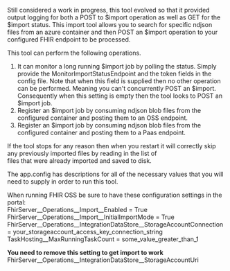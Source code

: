 Still considered a work in progress, this tool evolved so that it provided output logging for both a POST to $import operation as well as GET for the $import status.
This import tool allows you to search for specific ndjson files from an azure container and then POST an $import operation to your configured FHIR endpoint to be processed.

This tool can perform the following operations.
1. It can monitor a long running $import job by polling the status. Simply provide the MonitorImportStatusEndpoint and the token fields in the config file. 
   Note that when this field is supplied then no other operation can be performed. Meaning you can't concurrently POST an $import. 
   Consequently when this setting is empty then the tool looks to POST an $import job.
2. Register an $import job by consuming ndjson blob files from the configured container and posting them to an OSS endpoint.
3. Register an $import job by consuming ndjson blob files from the configured container and posting them to a Paas endpoint.

If the tool stops for any reason then when you restart it will correctly skip any previously imported files by reading in the list of  
files that were already imported and saved to disk.

The app.config has descriptions for all of the necessary values that you will need to supply in order to run this tool.

When running FHIR OSS be sure to have these configuration settings in the portal:  
FhirServer__Operations__Import__Enabled = True  
FhirServer__Operations__Import__InitialImportMode = True  
FhirServer__Operations__IntegrationDataStore__StorageAccountConnection = your_storageaccount_access_key_connection_string  
TaskHosting__MaxRunningTaskCount = some_value_greater_than_1

**You need to remove this setting to get import to work**
FhirServer__Operations__IntegrationDataStore__StorageAccountUri
